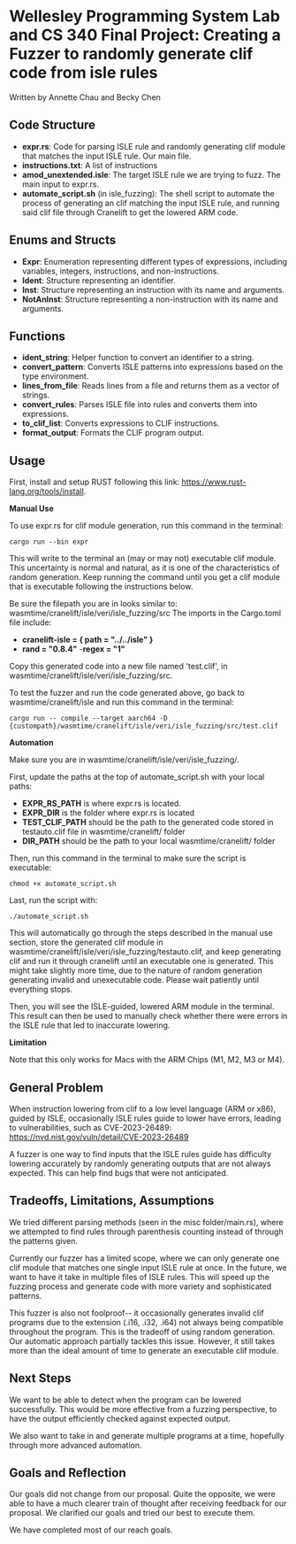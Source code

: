 # Wellesley Programming System Lab and CS 340 Final Project: Creating a Fuzzer to randomly generate clif code from isle rules

Written by Annette Chau and Becky Chen

## Code Structure

- **expr.rs**: Code for parsing ISLE rule and randomly generating clif module that matches the input ISLE rule. Our main file.
- **instructions.txt**: A list of instructions
- **amod_unextended.isle**: The target ISLE rule we are trying to fuzz. The main input to expr.rs.
- **automate_script.sh** (in isle_fuzzing): The shell script to automate the process of generating an clif matching the input ISLE rule, and running said clif file through Cranelift to get the lowered ARM code. 

## Enums and Structs

- **Expr**: Enumeration representing different types of expressions, including variables, integers, instructions, and non-instructions.
- **Ident**: Structure representing an identifier.
- **Inst**: Structure representing an instruction with its name and arguments.
- **NotAnInst**: Structure representing a non-instruction with its name and arguments.

## Functions

- **ident_string**: Helper function to convert an identifier to a string.
- **convert_pattern**: Converts ISLE patterns into expressions based on the type environment.
- **lines_from_file**: Reads lines from a file and returns them as a vector of strings.
- **convert_rules**: Parses ISLE file into rules and converts them into expressions.
- **to_clif_list**: Converts expressions to CLIF instructions.
- **format_output**: Formats the CLIF program output.

## Usage
First, install and setup RUST following this link: https://www.rust-lang.org/tools/install.

**Manual Use**

To use expr.rs for clif module generation, run this command in the terminal: 
```
cargo run --bin expr
```
This will write to the terminal an (may or may not) executable clif module. This uncertainty is normal and natural, as it is one of the characteristics of random generation. Keep running the command until you get a clif module that is executable following the instructions below.

Be sure the filepath you are in looks similar to: wasmtime/cranelift/isle/veri/isle_fuzzing/src
The imports in the Cargo.toml file include: 
- **cranelift-isle = { path = "../../isle" }**
- **rand = "0.8.4"**
-**regex = "1"**

Copy this generated code into a new file named 'test.clif', in wasmtime/cranelift/isle/veri/isle_fuzzing/src.

To test the fuzzer and run the code generated above, go back to wasmtime/cranelift/isle and run this command in the terminal: 
```
cargo run -- compile --target aarch64 -D {custompath}/wasmtime/cranelift/isle/veri/isle_fuzzing/src/test.clif
```

**Automation**

Make sure you are in wasmtime/cranelift/isle/veri/isle_fuzzing/.

First, update the paths at the top of automate_script.sh with your local paths:

- **EXPR_RS_PATH** is where expr.rs is located. 
- **EXPR_DIR** is the folder where expr.rs is located
- **TEST_CLIF_PATH** should be the path to the generated code stored in testauto.clif file in wasmtime/cranelift/ folder
- **DIR_PATH** should be the path to your local wasmtime/cranelift/ folder

Then, run this command in the terminal to make sure the script is executable:
```
chmod +x automate_script.sh
```
Last, run the script with:
```
./automate_script.sh
```
This will automatically go through the steps described in the manual use section, store the generated clif module in wasmtime/cranelift/isle/veri/isle_fuzzing/testauto.clif, and keep generating clif and run it through cranelift until an executable one is generated. This might take slightly more time, due to the nature of random generation generating invalid and unexecutable code. Please wait patiently until everything stops.

Then, you will see the ISLE-guided, lowered ARM module in the terminal. This result can then be used to manually check whether there were errors in the ISLE rule that led to inaccurate lowering. 


**Limitation**

Note that this only works for Macs with the ARM Chips (M1, M2, M3 or M4).

## General Problem

When instruction lowering from clif to a low level language (ARM or x86), guided by ISLE, occasionally ISLE rules guide to lower have errors, leading to vulnerabilities, such as CVE-2023-26489: https://nvd.nist.gov/vuln/detail/CVE-2023-26489

A fuzzer is one way to find inputs that the ISLE rules guide has difficulty lowering accurately by randomly generating outputs that are not always expected. This can help find bugs that were not anticipated. 

## Tradeoffs, Limitations, Assumptions

We tried different parsing methods (seen in the misc folder/main.rs), where we attempted to find rules through parenthesis counting instead of through the patterns given. 

Currently our fuzzer has a limited scope, where we can only generate one clif module that matches one single input ISLE rule at once. In the future, we want to have it take in multiple files of ISLE rules. This will speed up the fuzzing process and generate code with more variety and sophisticated patterns. 

This fuzzer is also not foolproof-- it occasionally generates invalid clif programs due to the extension (.i16, .i32, .i64) not always being compatible throughout the program. This is the tradeoff of using random generation. Our automatic approach partially tackles this issue. However, it still takes more than the ideal amount of time to generate an executable clif module.

## Next Steps
We want to be able to detect when the program can be lowered successfully. This would be more effective from a fuzzing perspective, to have the output efficiently checked against expected output.

We also want to take in and generate multiple programs at a time, hopefully through more advanced automation.

## Goals and Reflection
Our goals did not change from our proposal. Quite the opposite, we were able to have a much clearer train of thought after receiving feedback for our proposal. We clarified our goals and tried our best to execute them. 

We have completed most of our reach goals. 
